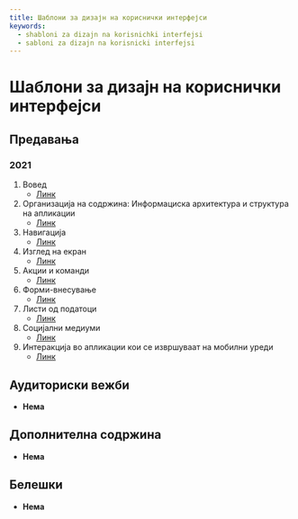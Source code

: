 ```yaml
---
title: Шаблони за дизајн на кориснички интерфејси
keywords:
  - shabloni za dizajn na korisnichki interfejsi
  - sabloni za dizajn na korisnicki interfejsi
---
```


# Шаблони за дизајн на кориснички интерфејси

## Предавања

### 2021

1. Вовед
   - [Линк](https://bbb-lb.finki.ukim.mk/playback/presentation/2.3/a0b57e8ad7af7a66b8f26c7229f083d8f82c8ff4-1633597485823?meetingId=a0b57e8ad7af7a66b8f26c7229f083d8f82c8ff4-1633597485823)
2. Организација на содржина: Информациска архитектура и структура на апликации
   - [Линк](https://bbb-lb.finki.ukim.mk/playback/presentation/2.3/eb2b05299996b14a8ca417053874f439ec05e98e-1634212020410?meetingId=eb2b05299996b14a8ca417053874f439ec05e98e-1634212020410)
3. Навигација
   - [Линк](https://bbb-lb.finki.ukim.mk/playback/presentation/2.3/0f80f8abc5d08937e6439a9dbf3c7083ebc7d827-1634816910878?meetingId=0f80f8abc5d08937e6439a9dbf3c7083ebc7d827-1634816910878)
4. Изглед на екран
   - [Линк](https://bbb-lb.finki.ukim.mk/playback/presentation/2.3/892f5926aa4e93430a181f5bf2b088803d719b0f-1635415382715?meetingId=892f5926aa4e93430a181f5bf2b088803d719b0f-1635415382715)
5. Акции и команди
   - [Линк](https://bbb-lb.finki.ukim.mk/playback/presentation/2.3/af2710295d90d93bb7358fe56914dcb7d8c0e1eb-1636026885828?meetingId=af2710295d90d93bb7358fe56914dcb7d8c0e1eb-1636026885828)
6. Форми-внесување
   - [Линк](https://bbb-lb.finki.ukim.mk/playback/presentation/2.3/83d917a96c0a8c698640cb2441a1933b7803cd53-1636631580885?meetingId=83d917a96c0a8c698640cb2441a1933b7803cd53-1636631580885)
7. Листи од податоци
   - [Линк](https://bbb-lb.finki.ukim.mk/playback/presentation/2.3/23471e12850124102ae6d78ad08dc88afea9031b-1638348481895?meetingId=23471e12850124102ae6d78ad08dc88afea9031b-1638348481895)
8. Социјални медиуми
   - [Линк](https://bbb-lb.finki.ukim.mk/playback/presentation/2.3/f3dce5b8005c16fe9b3742c923c1f05ae9b5ba63-1639051899376)
9. Интеракција во апликации кои се извршуваат на мобилни уреди
   - [Линк](https://bbb-lb.finki.ukim.mk/playback/presentation/2.3/89d64e97901aa68c48677981edc9fb569efb19a1-1639558392414)

## Аудиториски вежби

- **Нема**

## Дополнителна содржина

- **Нема**

## Белешки

- **Нема**
